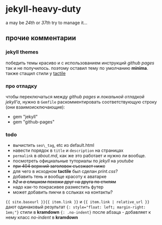 # jekyll-heavy-duty
a may be _24th_ or _37th_ try to manage it...

## прочие комментарии

### jekyll themes
победить темы красиво и с использованием инструкций _github pages_ так и не получилось. поэтому оставил тему по умолчанию
__minima__. также стащил стили у [tactile](https://github.com/pages-themes/tactile)

### про отладку
чтобы переключаться между _github pages_ и _локальной отладкой jekyll'а_, нужно в `Gemfile` раскомментировать
соответствующую строку (они взаимоисключающие):
- gem "jekyll"
- gem "github-pages"

### todo
- вычистить `seo\_tag`,  etc из default.html
- навести порядок в `title` и `description` на страницах
- `permalink` в _about.md_, как же это работает и нужно ли вообще.
- посмотреть официальные туториалы по _jekyll_ на _youtube_
- ~~при 404 верхний заголовок съезжает ниже~~
- для чего в исходном __tactile__ был сделан _print.css_?
- добавить тень и вообще красоту к аватарке
- ~~_h2_ и _a_ слишком похожи друг на друга по стилям~~
- надо как-то покрасивее разместить футер
- может добавить пикчи в сслыках на контакты?



`{{ site.baseurl }}{{ item.link }}` и `{{ item.link | relative_url }}` дают одинаковый результат
`{: style="float: left; margin-right: 1em;"}` стили в __kramdown__
`{: .no-indent}` после абзаца - добавляет к нему класс _no-indent_ в **kramdown**

